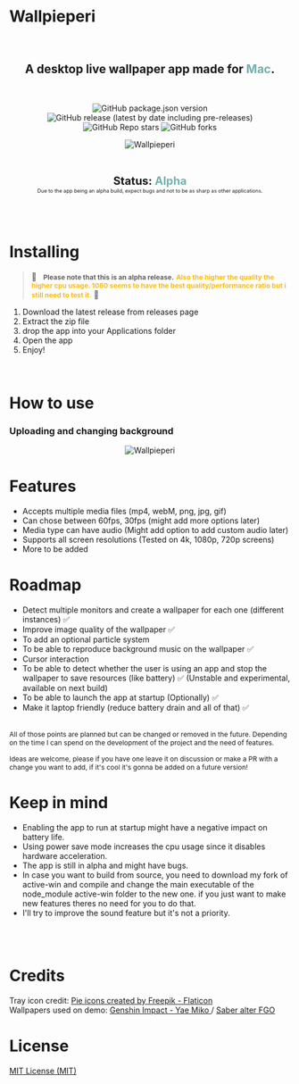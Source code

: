 # Wallpieperi

<br>
<center align="center">
<p align="center">
<h2>
A desktop live wallpaper app made for <span style="color:#74B1AE"> Mac</span>. 
</h2>
</p>
</center>
<br>

<p align="center">
<img alt="GitHub package.json version" src="https://img.shields.io/github/package-json/v/JoseMoreville/wallpieperi?color=74B1AE">
<img alt="GitHub release (latest by date including pre-releases)" src="https://img.shields.io/github/v/release/joseMoreville/wallpieperi?color=74B1AE&&include_prereleases">
<br>
<img alt="GitHub Repo stars" src="https://img.shields.io/github/stars/JoseMoreville/wallpieperi?style=social">
<img alt="GitHub forks" src="https://img.shields.io/github/forks/JoseMoreville/wallpieperi?style=social">

</p>


<p align="center">
<img alt="Wallpieperi" src="https://github.com/JoseMoreville/JoseMoreville/blob/main/demo-gif.gif">
</p>
<br>

<p align="center">
<b style="font-size:20px">Status: <span style="color:#74B1AE">Alpha</span> </b>
<br>
<small style="font-size:0.65em">Due to the app being an alpha build, expect bugs and not to be as sharp as other applications.</small>
</p>
<br>
<br>

# Installing

> 🚧  &nbsp;  <b style="font-size:12px">Please note that this is an alpha release.</b> <b style="color:#FABB10; font-size:12px">Also the higher the quality the higher cpu usage. 1080 seems to have the best quality/performance ratio but i still need to test it.</b> 🚧 

1. Download the latest release from releases page
2. Extract the zip file
3. drop the app into your Applications folder
4. Open the app
5. Enjoy!

<br>

# How to use

### Uploading and changing background

<p align="center">
<img alt="Wallpieperi" src="https://github.com/JoseMoreville/JoseMoreville/blob/main/How-to-use-wallpieperi.gif">
</p>


# Features

- Accepts multiple media files (mp4, webM, png, jpg, gif)
- Can chose between 60fps, 30fps (might add more options later)
- Media type can have audio (Might add option to add custom audio later)
- Supports all screen resolutions (Tested on 4k, 1080p, 720p screens)
- More to be added

# Roadmap

- Detect multiple monitors and create a wallpaper for each one (different instances) ✅
- Improve image quality of the wallpaper ✅
- To add an optional particle system
- To be able to reproduce background music on the wallpaper ✅
- Cursor interaction
- To be able to detect whether the user is using an app and stop the wallpaper to save resources (like battery) ✅ (Unstable and experimental, available on next build)
- To be able to launch the app at startup (Optionally) ✅
- Make it laptop friendly (reduce battery drain and all of that) ✅

<br>

<small style="font-size:12px">
All of those points are planned but can be changed or removed in the future. Depending on the time I can spend on the development of the project and the need of features.

Ideas are welcome, please if you have one leave it on discussion or make a PR with a change you want to add, if it's cool it's gonna be added on a future version!
</small>

# Keep in mind
- Enabling the app to run at startup might have a negative impact on battery life.
- Using power save mode increases the cpu usage since it disables hardware acceleration.
- The app is still in alpha and might have bugs.
- In case you want to build from source, you need to download my fork of active-win and compile and change the main executable of the node_module active-win folder to the new one. if you just want to make new features theres no need for you to do that.
- I'll try to improve the sound feature but it's not a priority. 

<br>
<br>

# Credits
Tray icon credit: <a href="https://www.flaticon.com/free-icons/pie" title="pie icons">Pie icons created by Freepik - Flaticon</a> <br>
Wallpapers used on demo: <a href="https://www.youtube.com/watch?v=w5bU5KkAP4Yt">Genshin Impact - Yae Miko </a> /  <a href="https://www.youtube.com/watch?v=ET9Bi9JjQsk">Saber alter FGO</a>


# License
<a href="https://github.com/JoseMoreville/Wallpieperi/blob/main/LICENSE">
MIT License (MIT)
</a> 
<br>